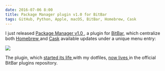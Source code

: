 ```yaml
---
date: 2016-07-06 8:00
title: Package Manager plugin v1.0 for BitBar
tags: GitHub, Python, Apple, macOS, BitBar, Homebrew, Cask
---
```


I just released [Package Manager v1.0
](https://getbitbar.com/plugins/Dev/MetaPackageManager/meta_package_manager.7h.py),
a plugin for [BitBar](https://getbitbar.com/), which centralize both [Homebrew
](http://brew.sh/) and [Cask](https://caskroom.github.io/) available updates
under a unique menu entry:

![](/uploads/2016/package_manager_plugin_bitbar_v1_screenshot.png)

The plugin, which [started its life
](https://github.com/kdeldycke/dotfiles/blob/master/dotfiles-osx/.bitbar/package_manager.7h.py)
with my dotfiles, [now lives
](https://github.com/matryer/bitbar-plugins/tree/master/Dev/MetaPackageManager)
in the official BitBar plugins repository.
